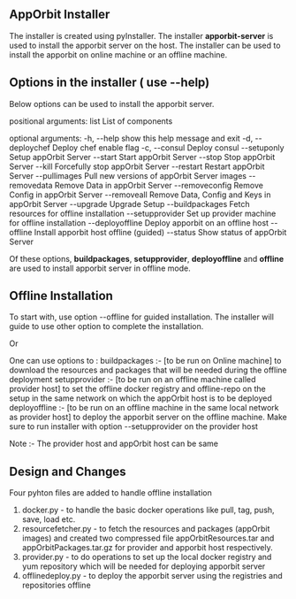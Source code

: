 ## AppOrbit Installer

The installer is created using pyInstaller. The installer **apporbit-server** is used to install the apporbit server on the host. The installer can be used to install the apporbit on online machine or an offline machine.

## Options in the installer ( use --help)

Below options can be used to install the apporbit server.

positional arguments:
  list              List of components

optional arguments:
  -h, --help        show this help message and exit
  -d, --deploychef  Deploy chef enable flag
  -c, --consul      Deploy consul
  --setuponly       Setup appOrbit Server
  --start           Start appOrbit Server
  --stop            Stop appOrbit Server
  --kill            Forcefully stop appOrbit Server
  --restart         Restart appOrbit Server
  --pullimages      Pull new versions of appOrbit Server images
  --removedata      Remove Data in appOrbit Server
  --removeconfig    Remove Config in appOrbit Server
  --removeall       Remove Data, Config and Keys in appOrbit Server
  --upgrade         Upgrade Setup
  --buildpackages   Fetch resources for offline installation
  --setupprovider   Set up provider machine for offline installation
  --deployoffline   Deploy apporbit on an offline host
  --offline         Install apporbit host offline (guided)
  --status          Show status of appOrbit Server


Of these options, **buildpackages**, **setupprovider**, **deployoffline** and **offline** are used to install apporbit server in offline mode.

## Offline Installation

To start with, use option --offline for guided installation. The installer will guide to use other option to complete the installation.

Or

One can use options to :
buildpackages  :-  [to be run on Online machine]
    to download the resources and packages that will be needed during the offline deployment
setupprovider  :-  [to be run on an offline machine called provider host]
    to set the offline docker registry and offline-repo on the setup in the same network on which the appOrbit host is to be deployed
deployoffline  :-  [to be run on an offline machine in the same local network as provider host]
    to deploy the apporbit server on the offline machine. Make sure to run installer with option --setupprovider on the provider host

Note :- The provider host and appOrbit host can be same
 

## Design and Changes

Four pyhton files are added to handle offline installation

1) docker.py           - to handle the basic docker operations like pull, tag, push, save, load etc.
2) resourcefetcher.py  - to fetch the resources and packages (appOrbit images) and created two compressed file appOrbitResources.tar and appOrbitPackages.tar.gz for provider and apporbit host respectively.
3) provider.py         - to do operations to set up the local docker registry and yum repository which will be needed for deploying apporbit server
4) offlinedeploy.py    - to deploy the apporbit server using the registries and repositories offline
